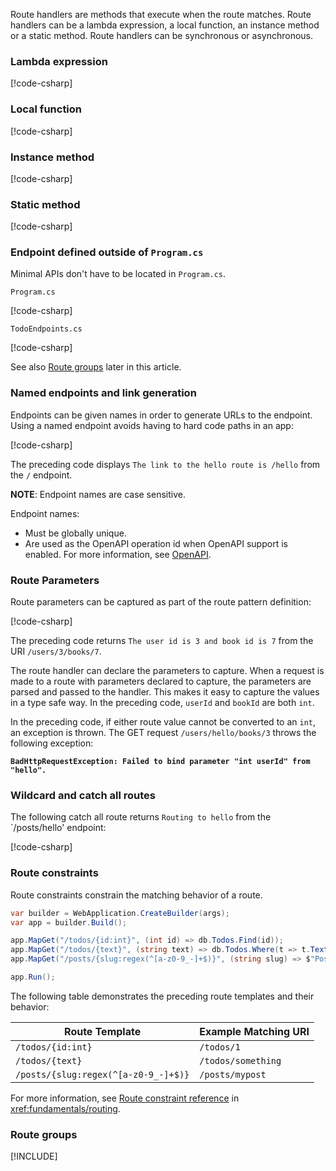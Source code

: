 Route handlers are methods that execute when the route matches. Route handlers can be a lambda expression, a local function, an instance method or a static method. Route handlers can be synchronous or asynchronous.

### Lambda expression

[!code-csharp[](~/fundamentals/minimal-apis/7.0-samples/WebMinAPIs/Program.cs?name=snippet_le)]

### Local function

[!code-csharp[](~/fundamentals/minimal-apis/7.0-samples/WebMinAPIs/Program.cs?name=snippet_lf)]

### Instance method

[!code-csharp[](~/fundamentals/minimal-apis/7.0-samples/WebMinAPIs/Program.cs?name=snippet_im)]

### Static method

[!code-csharp[](~/fundamentals/minimal-apis/7.0-samples/WebMinAPIs/Program.cs?name=snippet_sm)]

### Endpoint defined outside of `Program.cs`

Minimal APIs don't have to be located in `Program.cs`.

`Program.cs`

[!code-csharp[](~/fundamentals/minimal-apis/8.0-samples/MinAPISeparateFile/Program.cs)]

`TodoEndpoints.cs`

[!code-csharp[](~/fundamentals/minimal-apis/8.0-samples/MinAPISeparateFile/TodoEndpoints.cs)]

See also [Route groups](#route-groups) later in this article.

### Named endpoints and link generation

Endpoints can be given names in order to generate URLs to the endpoint. Using a named endpoint avoids having to hard code paths in an app:

[!code-csharp[](~/fundamentals/minimal-apis/samples/WebMinAPIs/Program.cs?name=snippet_nr)]

The preceding code displays `The link to the hello route is /hello` from the `/` endpoint.

**NOTE**: Endpoint names are case sensitive.

Endpoint names:

* Must be globally unique.
* Are used as the OpenAPI operation id when OpenAPI support is enabled. For more information, see [OpenAPI](xref:fundamentals/openapi/aspnetcore-openapi).

### Route Parameters

Route parameters can be captured as part of the route pattern definition:

[!code-csharp[](~/fundamentals/minimal-apis/7.0-samples/WebMinAPIs/Program.cs?name=snippet_rp)]

The preceding code returns `The user id is 3 and book id is 7` from the URI `/users/3/books/7`.

The route handler can declare the parameters to capture. When a request is made to a route with parameters declared to capture, the parameters are parsed and passed to the handler. This makes it easy to capture the values in a type safe way. In the preceding code, `userId` and `bookId` are both `int`.

In the preceding code, if either route value cannot be converted to an `int`, an exception is thrown. The GET request `/users/hello/books/3` throws the following exception:

**`BadHttpRequestException: Failed to bind parameter "int userId" from "hello".`**

### Wildcard and catch all routes

The following catch all route returns `Routing to hello` from the `/posts/hello' endpoint:

[!code-csharp[](~/fundamentals/minimal-apis/7.0-samples/WebMinAPIs/Program.cs?name=snippet_wild)]

### Route constraints

Route constraints constrain the matching behavior of a route.

```csharp
var builder = WebApplication.CreateBuilder(args);
var app = builder.Build();

app.MapGet("/todos/{id:int}", (int id) => db.Todos.Find(id));
app.MapGet("/todos/{text}", (string text) => db.Todos.Where(t => t.Text.Contains(text));
app.MapGet("/posts/{slug:regex(^[a-z0-9_-]+$)}", (string slug) => $"Post {slug}");

app.Run();
```

The following table demonstrates the preceding route templates and their behavior:

| Route Template | Example Matching URI |
|--|--|
| `/todos/{id:int}` | `/todos/1` |
| `/todos/{text}` | `/todos/something` |
| `/posts/{slug:regex(^[a-z0-9_-]+$)}` | `/posts/mypost` |

For more information, see [Route constraint reference](xref:fundamentals/routing) in <xref:fundamentals/routing>.

### Route groups

[!INCLUDE[](~/includes/route-groups.md)]

